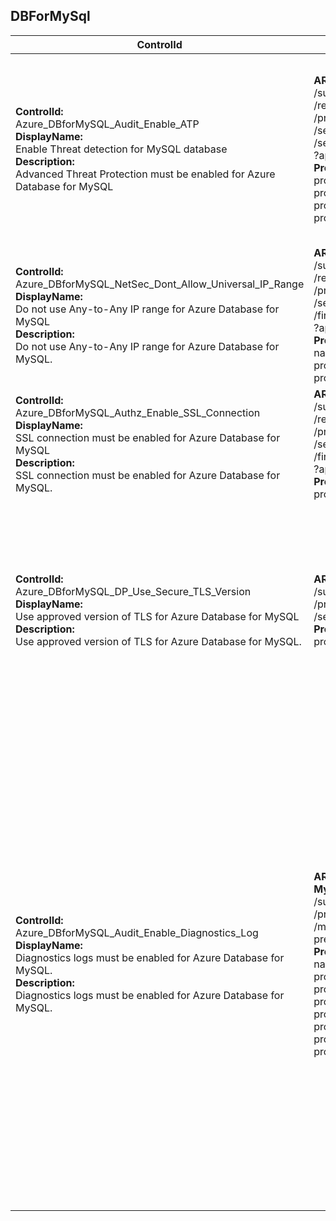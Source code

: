 ## DBForMySql

| ControlId | Dependent Azure API(s) and Properties | Control spec-let |
|-----------|-------------------------------------|------------------|
| <b>ControlId:</b><br>Azure_DBforMySQL_Audit_Enable_ATP<br><b>DisplayName:</b><br>Enable Threat detection for MySQL database<br><b>Description: </b><br> Advanced Threat Protection must be enabled for Azure Database for MySQL |<b> ARM API to get security alert policy of a DBForMySql server: </b> <br> /subscriptions/{subscriptionId}<br>/resourceGroups/{resourceGroupName}<br>/providers/Microsoft.DBforMySQL<br>/servers/{serverName}<br>/securityAlertPolicies/Default<br>?api-version=2017-12-01 <br><b>Properties:</b><br> properties.state<br> properties.emailAccountAdmins <br> properties.emailAddresses <br> properties.disabledAlerts| <b>Passed: </b><br>ATP is enabled and 'email notifications to admins' are also enabled.<br><b>Failed: </b><br>Either MySQL is of 'basic tier' which does not support ATP. <br>Or ATP is disabled. <br>Or ATP is enabled but <br> 1. 'Email notifications to admins' is disabled as well as explicit email(s) are not configured. <br> 2. All 'Advanced threat protection types' are not enabled. |
| <b>ControlId:</b><br>Azure_DBforMySQL_NetSec_Dont_Allow_Universal_IP_Range<br><b>DisplayName:</b><br>Do not use Any-to-Any IP range for Azure Database for MySQL <br><b>Description: </b><br> Do not use Any-to-Any IP range for Azure Database for MySQL. | <b> ARM API to get firewall rules of a DBForMySql server: </b> <br> /subscriptions/{subscriptionId}<br>/resourceGroups/{resourceGroupName}<br>/providers/Microsoft.DBforMySQL<br>/servers/{serverName}<br>/firewallRules/{firewallRuleName}<br>?api-version=2017-12-01 <br><b>Properties:</b><br> name <br> properties.startIpAddress <br> properties.endIpAddress | <b>Passed: </b><br>No additional firewall rule or custom firewall rules without Any-to-Any IP range.<br><b>Failed: </b><br>Custom firewall rule with Any-to-Any IP range with Start IP address as 0.0.0.0 and End Ip address as 255.255.255.255 is found. |
| <b>ControlId:</b><br>Azure_DBforMySQL_Authz_Enable_SSL_Connection<br><b>DisplayName:</b><br>SSL connection must be enabled for Azure Database for MySQL <br><b>Description: </b><br> SSL connection must be enabled for Azure Database for MySQL. | <b> ARM API to get firewall rules of a DBForMySql server: </b> <br> /subscriptions/{subscriptionId}<br>/resourceGroups/{resourceGroupName}<br>/providers/Microsoft.DBforMySQL<br>/servers/{serverName}<br>/firewallRules/{firewallRuleName}<br>?api-version=2017-12-01 <br><b>Properties:</b><br> properties.sslEnforcement | <b>Passed: </b><br>SSL connection is enabled.<br><b>Failed: </b><br>SSL connection is disabled. |
| <b>ControlId:</b><br>Azure_DBforMySQL_DP_Use_Secure_TLS_Version<br><b>DisplayName:</b><br>Use approved version of TLS for Azure Database for MySQL <br><b>Description: </b><br> Use approved version of TLS for Azure Database for MySQL. | <b> ARM API to get resource details of a DBForMySql server: </b> <br> /subscriptions/{subscriptionId}<br>/providers/Microsoft.DBforMySQL<br>/servers?api-version=2017-12-01 <br><b>Properties:</b><br> properties.minimalTlsVersion | <b>Passed: </b><br> Current TLS version of Azure Database for MySQL is set to either equal or greater than the required minimum TLS version.<br><b>Failed: </b><br>1. Current TLS version of Azure Database for MySQL is less than the required minimum TLS version.<br>2. TLS for Azure Database for MySQL is not configured or SSL is disabled.<br><b>Error: </b><br>Required minimum TLS version is not set properly in control settings. |
| <b>ControlId:</b><br>Azure_DBforMySQL_Audit_Enable_Diagnostics_Log<br><b>DisplayName:</b><br>Diagnostics logs must be enabled for Azure Database for MySQL.<br><b>Description: </b><br>Diagnostics logs must be enabled for Azure Database for MySQL. | <b>ARM API to list diagnostic setting details of Azure Database for MySQL servers: </b> </br> /subscriptions/{subscriptionId}/resourceGroups/{resourceGroupName}<br>/providers/Microsoft.DBforMySQL/servers/{serverName}/providers<br>/microsoft.insights/diagnosticSettings?api-version=2017-05-01-preview <br><b>Properties:</b><br> name <br>properties.logs.category <br> properties.logs.enabled <br> properties.logs.retentionPolicy.enabled <br> properties.logs.retentionPolicy.days <br> properties.workspaceId <br> properties.storageAccountId <br> properties.eventHubName <br>|<b>Scope: </b> All DBforMySQL server resources in subscription.<br><br> <b>Config: </b><br> DiagnosticLogs: MySqlAuditLogs <br> DiagnosticMinRetentionPeriod : 365  <br> DiagnosticForeverRetentionValue : 0 <br><br> <b>Passed: </b><br>1. Required diagnostic logs are enabled.<br> *and* <br> 2. At least one of the below setting configured:<br> a. Log Analytics. <br> b. Storage account (with min Retention period of 365 or forever(Retention period 0). <br> c. Event Hub. <br><b>Failed: </b><br>1. Diagnostics setting is disabled for resource. <br> *or* <br> 2. Diagnostic setting meet the following conditions: <br> a. All diagnostic logs are not enabled. <br> b. None of the below setting is configured: <br> i. Log Analytics.<br> ii. Storage account (with min Retention period of 365 or forever(Retention period 0).<br> iii. Event Hub. <br> <b>Error</b> <br>Required logs are not configured in control settings.|